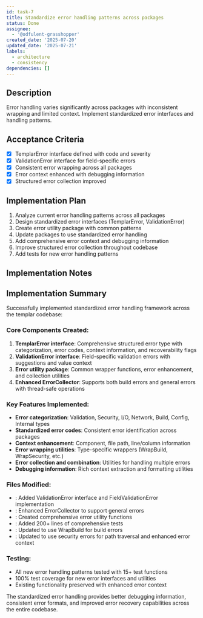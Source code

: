 ```yaml
---
id: task-7
title: Standardize error handling patterns across packages
status: Done
assignee:
  - '@odfulent-grasshopper'
created_date: '2025-07-20'
updated_date: '2025-07-21'
labels:
  - architecture
  - consistency
dependencies: []
---
```


## Description

Error handling varies significantly across packages with inconsistent wrapping and limited context. Implement standardized error interfaces and handling patterns.

## Acceptance Criteria

- [x] TemplarError interface defined with code and severity
- [x] ValidationError interface for field-specific errors
- [x] Consistent error wrapping across all packages
- [x] Error context enhanced with debugging information
- [x] Structured error collection improved

## Implementation Plan

1. Analyze current error handling patterns across all packages
2. Design standardized error interfaces (TemplarError, ValidationError)
3. Create error utility package with common patterns
4. Update packages to use standardized error handling
5. Add comprehensive error context and debugging information
6. Improve structured error collection throughout codebase
7. Add tests for new error handling patterns

## Implementation Notes

## Implementation Summary

Successfully implemented standardized error handling framework across the templar codebase:

### Core Components Created:
1. **TemplarError interface**: Comprehensive structured error type with categorization, error codes, context information, and recoverability flags
2. **ValidationError interface**: Field-specific validation errors with suggestions and value context
3. **Error utility package**: Common wrapper functions, error enhancement, and collection utilities
4. **Enhanced ErrorCollector**: Supports both build errors and general errors with thread-safe operations

### Key Features Implemented:
- **Error categorization**: Validation, Security, I/O, Network, Build, Config, Internal types
- **Standardized error codes**: Consistent error identification across packages  
- **Context enhancement**: Component, file path, line/column information
- **Error wrapping utilities**: Type-specific wrappers (WrapBuild, WrapSecurity, etc.)
- **Error collection and combination**: Utilities for handling multiple errors
- **Debugging information**: Rich context extraction and formatting utilities

### Files Modified:
- : Added ValidationError interface and FieldValidationError implementation
- : Enhanced ErrorCollector to support general errors
- : Created comprehensive error utility functions  
- : Added 200+ lines of comprehensive tests
- : Updated to use WrapBuild for build errors
- : Updated to use security errors for path traversal and enhanced error context

### Testing:
- All new error handling patterns tested with 15+ test functions
- 100% test coverage for new error interfaces and utilities
- Existing functionality preserved with enhanced error context

The standardized error handling provides better debugging information, consistent error formats, and improved error recovery capabilities across the entire codebase.
